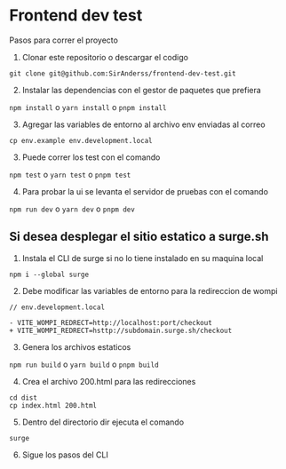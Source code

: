 # Frontend dev test

Pasos para correr el proyecto

1. Clonar este repositorio o descargar el codigo

```
git clone git@github.com:SirAnderss/frontend-dev-test.git
```

2. Instalar las dependencias con el gestor de paquetes que prefiera

`npm install`
o
`yarn install`
o
`pnpm install`

3. Agregar las variables de entorno al archivo env enviadas al correo

`cp env.example env.development.local`

3. Puede correr los test con el comando

`npm test`
o
`yarn test`
o
`pnpm test`

4. Para probar la ui se levanta el servidor de pruebas con el comando

`npm run dev`
o
`yarn dev`
o
`pnpm dev`

## Si desea desplegar el sitio estatico a surge.sh

1. Instala el CLI de surge si no lo tiene instalado en su maquina local

```
npm i --global surge
```

2. Debe modificar las variables de entorno para la redireccion de wompi

```
// env.development.local

- VITE_WOMPI_REDRECT=http://localhost:port/checkout
+ VITE_WOMPI_REDRECT=hsttp://subdomain.surge.sh/checkout
```

3. Genera los archivos estaticos

`npm run build`
o
`yarn build`
o
`pnpm build`

4. Crea el archivo 200.html para las redirecciones

```
cd dist
cp index.html 200.html
```

5. Dentro del directorio dir ejecuta el comando

`surge`

6. Sigue los pasos del CLI
